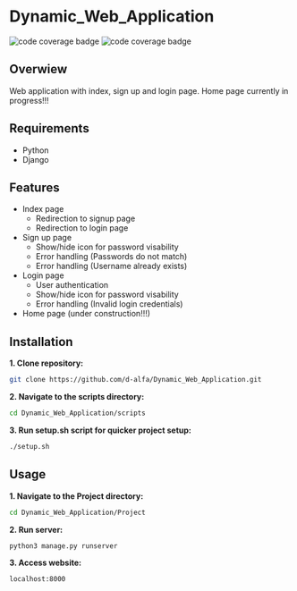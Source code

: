 # Dynamic_Web_Application
![code coverage badge](https://github.com/d-alfa/Dynamic_Web_Application/actions/workflows/Continuous_Integration.yaml/badge.svg)
![code coverage badge](https://github.com/d-alfa/Dynamic_Web_Application/actions/workflows/Unit_tests.yaml/badge.svg)

## Overwiew

Web application with index, sign up and login page.
Home page currently in progress!!!

## Requirements

- Python
- Django

## Features

- Index page
  - Redirection to signup page
  - Redirection to login page
- Sign up page
  - Show/hide icon for password visability
  - Error handling (Passwords do not match)
  - Error handling (Username already exists)
- Login page
  - User authentication
  - Show/hide icon for password visability
  - Error handling (Invalid login credentials)
- Home page (under construction!!!)

## Installation

**1. Clone repository:**

```bash
git clone https://github.com/d-alfa/Dynamic_Web_Application.git
```
**2. Navigate to the scripts directory:**

```bash
cd Dynamic_Web_Application/scripts
```
**3. Run setup.sh script for quicker project setup:**

```bash
./setup.sh
```

## Usage

**1. Navigate to the Project directory:**

```bash
cd Dynamic_Web_Application/Project
```
**2. Run server:**

```bash
python3 manage.py runserver
```
**3. Access website:**

```bash
localhost:8000
```
